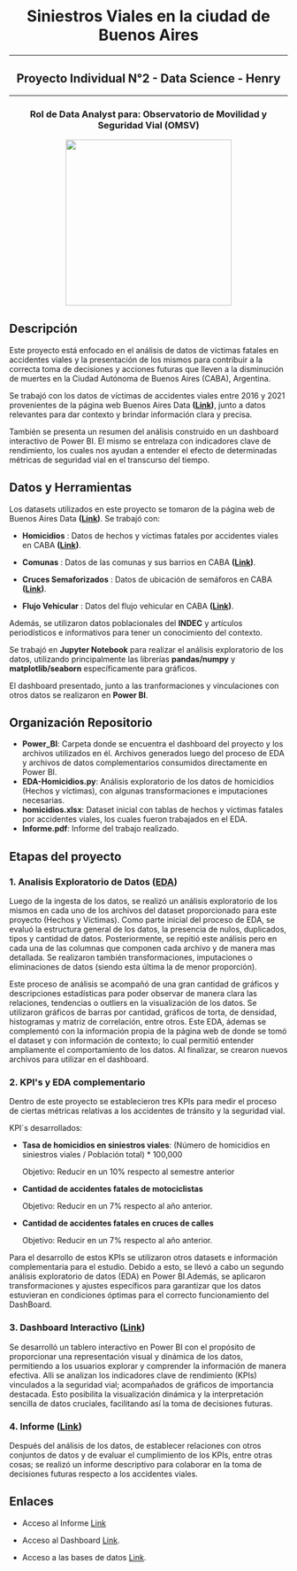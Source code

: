 <h1 align="center">Siniestros Viales en la ciudad de Buenos Aires </h1>
<hr>

<h2 align="center">Proyecto Individual N°2 - Data Science - Henry</h2>
<hr>

<h3 align="center"> Rol de Data Analyst para: Observatorio de Movilidad y Seguridad Vial (OMSV) </h3>

<p align='center'>
<img src = 'https://static.lajornadaestadodemexico.com/wp-content/uploads/2022/08/Siniestros-viales.jpg' height = 300>
<p>

## Descripción
<p align="justify">

  Este proyecto está enfocado en el análisis de datos de víctimas fatales en accidentes viales y la presentación de los mismos para contribuir a la correcta toma de decisiones y acciones futuras que lleven a la disminución de muertes en la Ciudad Autónoma de Buenos Aires (CABA), Argentina.

  Se trabajó con los datos de víctimas de accidentes viales entre 2016 y 2021 provenientes de la página web Buenos Aires Data **([Link](https://data.buenosaires.gob.ar/dataset))**, junto a datos relevantes para dar contexto y brindar información clara y precisa.

  También se presenta un resumen del análisis construido en un dashboard interactivo de Power BI. El mismo se entrelaza con indicadores clave de rendimiento, los cuales nos ayudan a entender el efecto de determinadas métricas de seguridad vial en el transcurso del tiempo.

</p>

## Datos y Herramientas
<p align="justify">

Los datasets utilizados en este proyecto se tomaron de la página web de Buenos Aires Data **([Link](https://data.buenosaires.gob.ar/dataset))**. Se trabajó con:

  - **Homicidios** : Datos de hechos y víctimas fatales por accidentes viales en CABA **([Link](https://data.buenosaires.gob.ar/dataset/victimas-siniestros-viales))**.

  - **Comunas** : Datos de las comunas y sus barrios en CABA  **([Link](https://data.buenosaires.gob.ar/dataset/comunas))**.

  - **Cruces Semaforizados** : Datos de ubicación de semáforos en CABA **([Link](https://data.buenosaires.gob.ar/dataset/cruces-semaforizados))**.

  - **Flujo Vehicular** : Datos del flujo vehicular en CABA **([Link](https://data.buenosaires.gob.ar/dataset/flujo-vehicular-anillo-digital))**.
  
Además, se utilizaron datos poblacionales del **INDEC** y artículos periodísticos e informativos para tener un conocimiento del contexto.

Se trabajó en **Jupyter Notebook** para realizar el análisis exploratorio de los datos, utilizando principalmente las librerías **pandas/numpy** y
**matplotlib/seaborn** específicamente para gráficos.

El dashboard presentado, junto a las tranformaciones y vinculaciones con otros datos se realizaron en **Power BI**.

</p>


## Organización Repositorio
<p align="justify">

  - **Power_BI**: Carpeta donde se encuentra el dashboard del proyecto y los archivos utilizados en él. Archivos generados luego del proceso de EDA y archivos de datos complementarios consumidos directamente en Power BI.
  - **EDA-Homicidios.py**: Análisis exploratorio de los datos de homicidios (Hechos y víctimas), con algunas transformaciones e imputaciones necesarias.
  - **homicidios.xlsx**: Dataset inicial con tablas de hechos y víctimas fatales por accidentes viales, los cuales fueron trabajados en el EDA.
  - **Informe.pdf**: Informe del trabajo realizado.

</p>


## Etapas del proyecto

### 1. Analisis Exploratorio de Datos  ([EDA](https://github.com/JAZA15))

<p align="justify">

  Luego de la ingesta de los datos, se realizó un análisis exploratorio de los mismos en cada uno de los archivos del dataset proporcionado para este proyecto (Hechos y Víctimas). Como parte inicial del proceso de EDA, se evaluó la estructura general de los datos, la presencia de nulos, duplicados, tipos y cantidad de datos. Posteriormente, se repitió este análisis pero en cada una de las columnas que componen cada archivo y de manera mas detallada. Se realizaron también transformaciones, imputaciones o eliminaciones de datos (siendo esta última la de menor proporción).

  Este proceso de análisis se acompañó de una gran cantidad de gráficos y descripciones estadísticas para poder observar de manera clara las relaciones, tendencias o outliers en la visualización de los datos. Se utilizaron gráficos de barras por cantidad, gráficos de torta, de densidad, histogramas y matriz de correlación, entre otros.
  Este EDA, ádemas se complementó con la información propia de la página web de donde se tomó el dataset y con información de contexto; lo cual permitió entender ampliamente el comportamiento de los datos.
  Al finalizar, se crearon nuevos archivos para utilizar en el dashboard.

</p>


### 2. KPI's y EDA complementario

<p align="justify">
  
  Dentro de este proyecto se establecieron tres KPIs para medir el proceso de ciertas métricas relativas a los accidentes de tránsito y la seguridad vial.

  KPI´s desarrollados:

  + **Tasa de homicidios en siniestros viales**: (Número de homicidios en siniestros viales / Población total) * 100,000

    Objetivo: Reducir en un 10% respecto al semestre anterior

  + **Cantidad de accidentes fatales de motociclistas**

    Objetivo: Reducir en un 7% respecto al año anterior.

  + **Cantidad de accidentes fatales en cruces de calles**
  
    Objetivo: Reducir en un 7% respecto al año anterior.

  Para el desarrollo de estos KPIs se utilizaron otros datasets e información complementaria para el estudio. Debido a esto, se llevó a cabo un segundo análisis exploratorio de datos (EDA) en Power BI.Además, se aplicaron transformaciones y ajustes específicos para garantizar que los datos estuvieran en condiciones óptimas para el correcto funcionamiento del DashBoard.

</p>


### 3. Dashboard Interactivo ([Link](https://github.com/JAZA15))

<p align="justify">

  Se desarrolló un tablero interactivo en Power BI con el propósito de proporcionar una representación visual y dinámica de los datos, permitiendo a los usuarios explorar y comprender la información de manera efectiva. Alli se analizan los indicadores clave de rendimiento (KPIs) vinculados a la seguridad vial; acompañados de gráficos de importancia destacada. Esto posibilita la visualización dinámica y la interpretación sencilla de datos cruciales, facilitando así la toma de decisiones futuras.

</p>


### 4. Informe ([Link](https://github.com/JAZA15))

<p align="justify">

  Después del análisis de los datos, de establecer relaciones con otros conjuntos de datos y de evaluar el cumplimiento de los KPIs, entre otras cosas; se realizó un informe descriptivo para colaborar en la toma de decisiones futuras respecto a los accidentes viales.

</p>


## **Enlaces**

+ Acceso al Informe [Link](https://github.com/JAZA15)

+ Acceso al Dashboard [Link](https://github.com/JAZA15).

+ Acceso a las bases de datos [Link](https://data.buenosaires.gob.ar/dataset).










